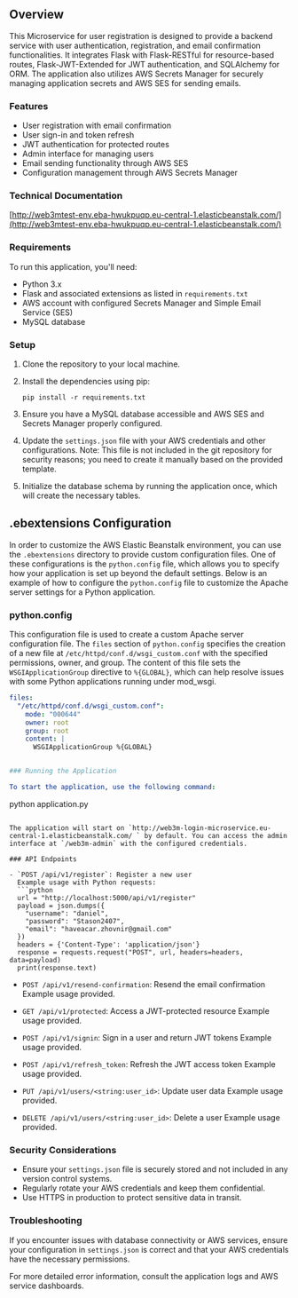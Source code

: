
## Overview

This Microservice for user registration is designed to provide a backend service with user authentication, registration, and email confirmation functionalities. It integrates Flask with Flask-RESTful for resource-based routes, Flask-JWT-Extended for JWT authentication, and SQLAlchemy for ORM. The application also utilizes AWS Secrets Manager for securely managing application secrets and AWS SES for sending emails.

### Features

- User registration with email confirmation
- User sign-in and token refresh
- JWT authentication for protected routes
- Admin interface for managing users
- Email sending functionality through AWS SES
- Configuration management through AWS Secrets Manager

### Technical Documentation
[http://web3mtest-env.eba-hwukpuqp.eu-central-1.elasticbeanstalk.com/](http://web3mtest-env.eba-hwukpuqp.eu-central-1.elasticbeanstalk.com/)

### Requirements

To run this application, you'll need:

- Python 3.x
- Flask and associated extensions as listed in `requirements.txt`
- AWS account with configured Secrets Manager and Simple Email Service (SES)
- MySQL database

### Setup

1. Clone the repository to your local machine.
2. Install the dependencies using pip:

   ```
   pip install -r requirements.txt
   ```

3. Ensure you have a MySQL database accessible and AWS SES and Secrets Manager properly configured.
4. Update the `settings.json` file with your AWS credentials and other configurations. Note: This file is not included in the git repository for security reasons; you need to create it manually based on the provided template.
5. Initialize the database schema by running the application once, which will create the necessary tables.

## .ebextensions Configuration

In order to customize the AWS Elastic Beanstalk environment, you can use the `.ebextensions` directory to provide custom configuration files. One of these configurations is the `python.config` file, which allows you to specify how your application is set up beyond the default settings. Below is an example of how to configure the `python.config` file to customize the Apache server settings for a Python application.

### python.config

This configuration file is used to create a custom Apache server configuration file. The `files` section of `python.config` specifies the creation of a new file at `/etc/httpd/conf.d/wsgi_custom.conf` with the specified permissions, owner, and group. The content of this file sets the `WSGIApplicationGroup` directive to `%{GLOBAL}`, which can help resolve issues with some Python applications running under mod_wsgi.

```yaml
files:
  "/etc/httpd/conf.d/wsgi_custom.conf":
    mode: "000644"
    owner: root
    group: root
    content: |
      WSGIApplicationGroup %{GLOBAL}


### Running the Application

To start the application, use the following command:

```
python application.py
```

The application will start on `http://web3m-login-microservice.eu-central-1.elasticbeanstalk.com/ ` by default. You can access the admin interface at `/web3m-admin` with the configured credentials.

### API Endpoints

- `POST /api/v1/register`: Register a new user
  Example usage with Python requests:
  ```python
  url = "http://localhost:5000/api/v1/register"
  payload = json.dumps({
    "username": "daniel",
    "password": "Stason2407",
    "email": "haveacar.zhovnir@gmail.com"
  })
  headers = {'Content-Type': 'application/json'}
  response = requests.request("POST", url, headers=headers, data=payload)
  print(response.text)
  ```

- `POST /api/v1/resend-confirmation`: Resend the email confirmation
  Example usage provided.

- `GET /api/v1/protected`: Access a JWT-protected resource
  Example usage provided.

- `POST /api/v1/signin`: Sign in a user and return JWT tokens
  Example usage provided.

- `POST /api/v1/refresh_token`: Refresh the JWT access token
  Example usage provided.

- `PUT /api/v1/users/<string:user_id>`: Update user data
  Example usage provided.

- `DELETE /api/v1/users/<string:user_id>`: Delete a user
  Example usage provided.

### Security Considerations

- Ensure your `settings.json` file is securely stored and not included in any version control systems.
- Regularly rotate your AWS credentials and keep them confidential.
- Use HTTPS in production to protect sensitive data in transit.

### Troubleshooting

If you encounter issues with database connectivity or AWS services, ensure your configuration in `settings.json` is correct and that your AWS credentials have the necessary permissions.

For more detailed error information, consult the application logs and AWS service dashboards.
